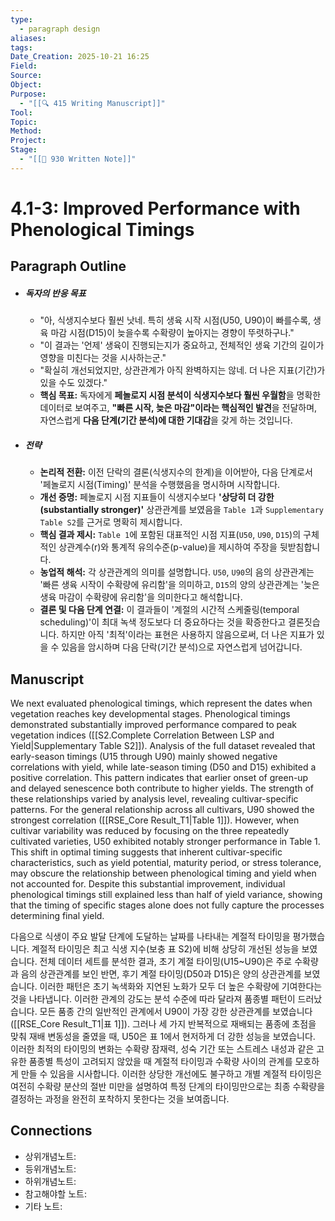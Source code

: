 ```yaml
---
type:
  - paragraph design
aliases:
tags:
Date_Creation: 2025-10-21 16:25
Field:
Source:
Object:
Purpose:
  - "[[🔍 415 Writing Manuscript]]"
Tool:
Topic:
Method:
Project:
Stage:
  - "[[📝 930 Written Note]]"
---
```


# 4.1-3: Improved Performance with Phenological Timings

## Paragraph Outline
- ##### 독자의 반응 목표
    - "아, 식생지수보다 훨씬 낫네. 특히 생육 시작 시점(U50, U90)이 빠를수록, 생육 마감 시점(D15)이 늦을수록 수확량이 높아지는 경향이 뚜렷하구나."
    - "이 결과는 '언제' 생육이 진행되는지가 중요하고, 전체적인 생육 기간의 길이가 영향을 미친다는 것을 시사하는군."
    - "확실히 개선되었지만, 상관관계가 아직 완벽하지는 않네. 더 나은 지표(기간)가 있을 수도 있겠다."
    - **핵심 목표:** 독자에게 **페놀로지 시점 분석이 식생지수보다 훨씬 우월함**을 명확한 데이터로 보여주고, **"빠른 시작, 늦은 마감"이라는 핵심적인 발견**을 전달하며, 자연스럽게 **다음 단계(기간 분석)에 대한 기대감**을 갖게 하는 것입니다.
- ##### 전략
    - **논리적 전환:** 이전 단락의 결론(식생지수의 한계)을 이어받아, 다음 단계로서 '페놀로지 시점(Timing)' 분석을 수행했음을 명시하며 시작합니다.
    - **개선 증명:** 페놀로지 시점 지표들이 식생지수보다 **'상당히 더 강한(substantially stronger)'** 상관관계를 보였음을 `Table 1`과 `Supplementary Table S2`를 근거로 명확히 제시합니다.
    - **핵심 결과 제시:** `Table 1`에 포함된 대표적인 시점 지표(`U50`, `U90`, `D15`)의 구체적인 상관계수(r)와 통계적 유의수준(p-value)을 제시하여 주장을 뒷받침합니다.
    - **농업적 해석:** 각 상관관계의 의미를 설명합니다. `U50`, `U90`의 음의 상관관계는 '빠른 생육 시작이 수확량에 유리함'을 의미하고, `D15`의 양의 상관관계는 '늦은 생육 마감이 수확량에 유리함'을 의미한다고 해석합니다.
    - **결론 및 다음 단계 연결:** 이 결과들이 '계절의 시간적 스케줄링(temporal scheduling)'이 최대 녹색 정도보다 더 중요하다는 것을 확증한다고 결론짓습니다. 하지만 아직 '최적'이라는 표현은 사용하지 않음으로써, 더 나은 지표가 있을 수 있음을 암시하며 다음 단락(기간 분석)으로 자연스럽게 넘어갑니다.

## Manuscript

We next evaluated phenological timings, which represent the dates when vegetation reaches key developmental stages. Phenological timings demonstrated substantially improved performance compared to peak vegetation indices ([[S2.Complete Correlation Between LSP and Yield|Supplementary Table S2]]). Analysis of the full dataset revealed that early-season timings (U15 through U90) mainly showed negative correlations with yield, while late-season timing (D50 and D15) exhibited a positive correlation. This pattern indicates that earlier onset of green-up and delayed senescence both contribute to higher yields. The strength of these relationships varied by analysis level, revealing cultivar-specific patterns. For the general relationship across all cultivars, U90 showed the strongest correlation ([[RSE_Core Result_T1|Table 1]]). However, when cultivar variability was reduced by focusing on the three repeatedly cultivated varieties, U50 exhibited notably stronger performance in Table 1. This shift in optimal timing suggests that inherent cultivar-specific characteristics, such as yield potential, maturity period, or stress tolerance, may obscure the relationship between phenological timing and yield when not accounted for. Despite this substantial improvement, individual phenological timings still explained less than half of yield variance, showing that the timing of specific stages alone does not fully capture the processes determining final yield.

다음으로 식생이 주요 발달 단계에 도달하는 날짜를 나타내는 계절적 타이밍을 평가했습니다. 계절적 타이밍은 최고 식생 지수(보충 표 S2)에 비해 상당히 개선된 성능을 보였습니다. 전체 데이터 세트를 분석한 결과, 초기 계절 타이밍(U15~U90)은 주로 수확량과 음의 상관관계를 보인 반면, 후기 계절 타이밍(D50과 D15)은 양의 상관관계를 보였습니다. 이러한 패턴은 초기 녹색화와 지연된 노화가 모두 더 높은 수확량에 기여한다는 것을 나타냅니다. 이러한 관계의 강도는 분석 수준에 따라 달라져 품종별 패턴이 드러났습니다. 모든 품종 간의 일반적인 관계에서 U90이 가장 강한 상관관계를 보였습니다([[RSE_Core Result_T1|표 1]]). 그러나 세 가지 반복적으로 재배되는 품종에 초점을 맞춰 재배 변동성을 줄였을 때, U50은 표 1에서 현저하게 더 강한 성능을 보였습니다. 이러한 최적의 타이밍의 변화는 수확량 잠재력, 성숙 기간 또는 스트레스 내성과 같은 고유한 품종별 특성이 고려되지 않았을 때 계절적 타이밍과 수확량 사이의 관계를 모호하게 만들 수 있음을 시사합니다. 이러한 상당한 개선에도 불구하고 개별 계절적 타이밍은 여전히 수확량 분산의 절반 미만을 설명하여 특정 단계의 타이밍만으로는 최종 수확량을 결정하는 과정을 완전히 포착하지 못한다는 것을 보여줍니다.
## Connections
- 상위개념노트: 
- 등위개념노트:
- 하위개념노트:
- 참고해야할 노트:
- 기타 노트:
